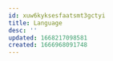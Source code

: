 ```yaml
---
id: xuw6kyksesfaatsmt3gctyi
title: Language
desc: ''
updated: 1668217098581
created: 1666968091748
---
```

